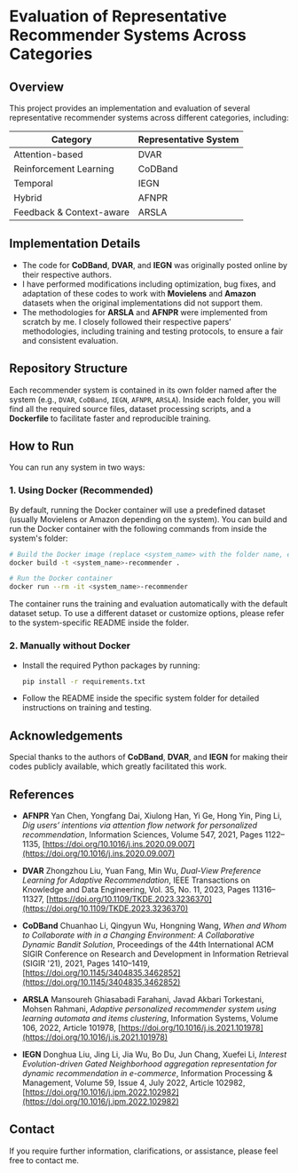 # Evaluation of Representative Recommender Systems Across Categories

## Overview

This project provides an implementation and evaluation of several representative recommender systems across different categories, including:

| Category                 | Representative System | 
| ------------------------ | --------------------- | 
| Attention-based          | DVAR                  |
| Reinforcement Learning   | CoDBand               | 
| Temporal                 | IEGN                  | 
| Hybrid                   | AFNPR                 | 
| Feedback & Context-aware | ARSLA                 | 

## Implementation Details

* The code for **CoDBand**, **DVAR**, and **IEGN** was originally posted online by their respective authors.
* I have performed modifications including optimization, bug fixes, and adaptation of these codes to work with **Movielens** and **Amazon** datasets when the original implementations did not support them.
* The methodologies for **ARSLA** and **AFNPR** were implemented from scratch by me. I closely followed their respective papers’ methodologies, including training and testing protocols, to ensure a fair and consistent evaluation.

## Repository Structure

Each recommender system is contained in its own folder named after the system (e.g., `DVAR`, `CoDBand`, `IEGN`, `AFNPR`, `ARSLA`). Inside each folder, you will find all the required source files, dataset processing scripts, and a **Dockerfile** to facilitate faster and reproducible training.

## How to Run

You can run any system in two ways:

### 1. Using Docker (Recommended)

By default, running the Docker container will use a predefined dataset (usually Movielens or Amazon depending on the system). You can build and run the Docker container with the following commands from inside the system's folder:

```bash
# Build the Docker image (replace <system_name> with the folder name, e.g., DVAR)
docker build -t <system_name>-recommender .

# Run the Docker container
docker run --rm -it <system_name>-recommender
```

The container runs the training and evaluation automatically with the default dataset setup. To use a different dataset or customize options, please refer to the system-specific README inside the folder.

### 2. Manually without Docker

* Install the required Python packages by running:

  ```bash
  pip install -r requirements.txt
  ```
* Follow the README inside the specific system folder for detailed instructions on training and testing.

## Acknowledgements

Special thanks to the authors of **CoDBand**, **DVAR**, and **IEGN** for making their codes publicly available, which greatly facilitated this work.

## References

* **AFNPR**
  Yan Chen, Yongfang Dai, Xiulong Han, Yi Ge, Hong Yin, Ping Li,
  *Dig users’ intentions via attention flow network for personalized recommendation*,
  Information Sciences, Volume 547, 2021, Pages 1122–1135,
  [https://doi.org/10.1016/j.ins.2020.09.007](https://doi.org/10.1016/j.ins.2020.09.007)

* **DVAR**
  Zhongzhou Liu, Yuan Fang, Min Wu,
  *Dual-View Preference Learning for Adaptive Recommendation*,
  IEEE Transactions on Knowledge and Data Engineering, Vol. 35, No. 11, 2023, Pages 11316–11327,
  [https://doi.org/10.1109/TKDE.2023.3236370](https://doi.org/10.1109/TKDE.2023.3236370)

* **CoDBand**
  Chuanhao Li, Qingyun Wu, Hongning Wang,
  *When and Whom to Collaborate with in a Changing Environment: A Collaborative Dynamic Bandit Solution*,
  Proceedings of the 44th International ACM SIGIR Conference on Research and Development in Information Retrieval (SIGIR '21), 2021, Pages 1410–1419,
  [https://doi.org/10.1145/3404835.3462852](https://doi.org/10.1145/3404835.3462852)

* **ARSLA**
  Mansoureh Ghiasabadi Farahani, Javad Akbari Torkestani, Mohsen Rahmani,
  *Adaptive personalized recommender system using learning automata and items clustering*,
  Information Systems, Volume 106, 2022, Article 101978,
  [https://doi.org/10.1016/j.is.2021.101978](https://doi.org/10.1016/j.is.2021.101978)

* **IEGN**
  Donghua Liu, Jing Li, Jia Wu, Bo Du, Jun Chang, Xuefei Li,
  *Interest Evolution-driven Gated Neighborhood aggregation representation for dynamic recommendation in e-commerce*,
  Information Processing & Management, Volume 59, Issue 4, July 2022, Article 102982,
  [https://doi.org/10.1016/j.ipm.2022.102982](https://doi.org/10.1016/j.ipm.2022.102982)

## Contact

If you require further information, clarifications, or assistance, please feel free to contact me.
